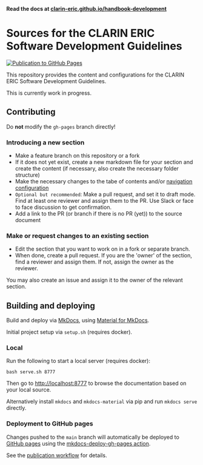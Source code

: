 **Read the docs at [clarin-eric.github.io/handbook-development](https://clarin-eric.github.io/handbook-development/)**

# Sources for the CLARIN ERIC Software Development Guidelines

[![Publication to GitHub Pages](https://github.com/clarin-eric/handbook-development/actions/workflows/publish.yml/badge.svg)](https://github.com/clarin-eric/handbook-development/actions/workflows/publish.yml)

This repository provides the content and configurations for the CLARIN ERIC Software
Development Guidelines.

This is currently work in progress.

## Contributing

Do **not** modify the `gh-pages` branch directly!

### Introducing a new section

* Make a feature branch on this repository or a fork
* If it does not yet exist, create a new markdown file for your section and
  create the content (if necessary, also create the necessary folder structure)
* Make the necessary changes to the tabe of contents and/or
  [navigation configuration](./mkdocs.yml)
* `Optional but recommended`: Make a pull request, and set it to draft mode.
  Find at least one reviewer and assign them to the PR. Use Slack or face to
  face discussion to get confirmation.
* Add a link to the PR (or branch if there is no PR (yet)) to the source document

### Make or request changes to an existing section

* Edit the section that you want to work on in a fork or separate branch.
* When done, create a pull request. If you are the 'owner' of the section, find
  a reviewer and assign them. If not, assign the owner as the reviewer.

You may also create an issue and assign it to the owner of the relevant section.

## Building and deploying

Build and deploy via [MkDocs](https://www.mkdocs.org), using
[Material for MkDocs](https://github.com/squidfunk/mkdocs-material).

Initial project setup via `setup.sh` (requires docker).

### Local

Run the following to start a local server (requires docker):

`bash serve.sh 8777`

Then go to [http://localhost:8777](http://localhost:8777) to browse the documentation
based on your local source.

Alternatively install `mkdocs` and `mkdocs-material` via pip and run
`mkdocs serve` directly.

### Deployment to GitHub pages

Changes pushed to the `main` branch will automatically be deployed to
[GitHub pages](https://clarin-eric.github.io/handbook-development) using the
[mkdocs-deploy-gh-pages action](https://github.com/mhausenblas/mkdocs-deploy-gh-pages).

See the [publication workflow](./.github/workflows/publish.yml) for details.
